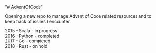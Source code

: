 "# AdventOfCode"

Opening a new repo to manage Advent of Code related resources and to keep track of issues I encounter.

2015 - Scala - in progress  
2016 - Python - completed  
2017 - Go - completed  
2018 - Rust - on hold  
